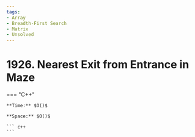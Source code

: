 ```yaml
---
tags:
- Array
- Breadth-First Search
- Matrix
- Unsolved
---
```



# 1926. Nearest Exit from Entrance in Maze

=== "C++"

    **Time:** $O()$

    **Space:** $O()$

    ``` c++
    ```